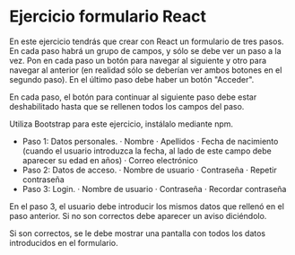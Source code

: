 # Ejercicio formulario React

En este ejercicio tendrás que crear con React un formulario de tres pasos. En cada paso habrá un grupo de campos, y sólo se debe ver un paso a la vez. Pon en cada paso un botón para navegar al siguiente y otro para navegar al anterior (en realidad sólo se deberían ver ambos botones en el segundo paso). En el último paso debe haber un botón "Acceder".

En cada paso, el botón para continuar al siguiente paso debe estar deshabilitado hasta que se rellenen todos los campos del paso.

Utiliza Bootstrap para este ejercicio, instálalo mediante npm.

- Paso 1: Datos personales.
  · Nombre
  · Apellidos
  · Fecha de nacimiento (cuando el usuario introduzca la fecha, al lado de este campo debe aparecer su edad en años)
  · Correo electrónico
- Paso 2: Datos de acceso.
  · Nombre de usuario
  · Contraseña
  · Repetir contraseña
- Paso 3: Login.
  · Nombre de usuario
  · Contraseña
  · Recordar contraseña

En el paso 3, el usuario debe introducir los mismos datos que rellenó en el paso anterior. Si no son correctos debe aparecer un aviso diciéndolo.

Si son correctos, se le debe mostrar una pantalla con todos los datos introducidos en el formulario.
